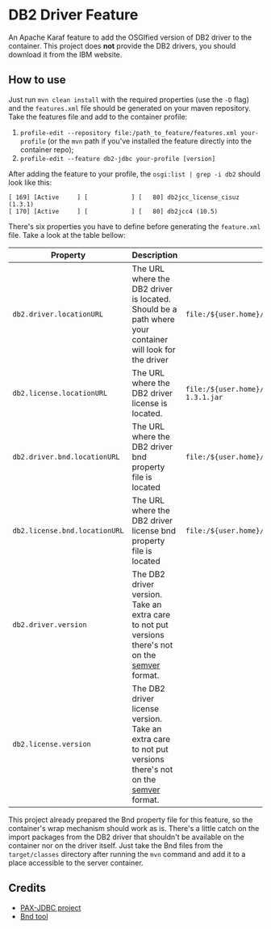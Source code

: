 # DB2 Driver Feature

An Apache Karaf feature to add the OSGIfied version of DB2 driver to the container. This project does **not** provide the DB2 drivers, you should download it from the IBM website.

## How to use

Just run `mvn clean install` with the required properties (use the `-D` flag) and the `features.xml` file should be generated on your maven repository. Take the features file and add to the container profile:

1. `profile-edit --repository file:/path_to_feature/features.xml your-profile` (or the `mvn` path if you've installed the feature directly into the container repo);
2. `profile-edit --feature db2-jdbc your-profile [version]`

After adding the feature to your profile, the `osgi:list | grep -i db2` should look like this:

```shell
[ 169] [Active     ] [            ] [   80] db2jcc_license_cisuz (1.3.1)
[ 170] [Active     ] [            ] [   80] db2jcc4 (10.5)
```

There's six properties you have to define before generating the `feature.xml` file. Take a look at the table bellow:

| Property                      | Description | Example  |
|-------------------------------|-------------|-----------
|`db2.driver.locationURL`       |The URL where the DB2 driver is located. Should be a path where your container will look for the driver| `file:/${user.home}/drivers/db2jcc4-10.5.fp6.jar`|
|`db2.license.locationURL`      |The URL where the DB2 driver license is located.| `file:/${user.home}/drivers/db2jcc_license_cisuz-1.3.1.jar`|
|`db2.driver.bnd.locationURL`   |The URL where the DB2 driver bnd property file is located|`file:/${user.home}/drivers/db2jcc.bnd`|
|`db2.license.bnd.locationURL`  |The URL where the DB2 driver license bnd property file is located|`file:/${user.home}/drivers/db2jcc.bnd`|
|`db2.driver.version`           |The DB2 driver version. Take an extra care to not put versions there's not on the [semver](http://semver.org/) format.|
|`db2.license.version`          |The DB2 driver license version. Take an extra care to not put versions there's not on the [semver](http://semver.org/) format.|

This project already prepared the Bnd property file for this feature, so the container's wrap mechanism should work as is. There's a little catch on the import packages from the DB2 driver that shouldn't be available on the container nor on the driver itself. Just take the Bnd files from the `target/classes` directory after running the `mvn` command and add it to a place accessible to the server container.

## Credits

* [PAX-JDBC project](https://ops4j1.jira.com/wiki/spaces/PAXJDBC/pages/104103940/DB2+driver+adapter)
* [Bnd tool](http://bnd.bndtools.org/)